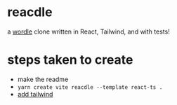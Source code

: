 # reacdle

a [wordle](https://www.powerlanguage.co.uk/wordle/) clone written in React, Tailwind, and with tests!


# steps taken to create

- make the readme
- `yarn create vite reacdle --template react-ts .`
- [add tailwind](https://tailwindcss.com/docs/guides/vite)